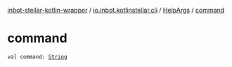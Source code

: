 [inbot-stellar-kotlin-wrapper](../../index.md) / [io.inbot.kotlinstellar.cli](../index.md) / [HelpArgs](index.md) / [command](./command.md)

# command

`val command: `[`String`](https://kotlinlang.org/api/latest/jvm/stdlib/kotlin/-string/index.html)